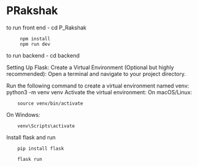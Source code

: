 # PRakshak

to run front end - cd P_Rakshak
        
         npm install
         npm run dev

to run backend - cd backend

Setting Up Flask:
Create a Virtual Environment (Optional but highly recommended):
Open a terminal and navigate to your project directory.

Run the following command to create a virtual environment named venv:
    python3 -m venv venv
Activate the virtual environment:
On macOS/Linux:
        
        source venv/bin/activate
On Windows:

        venv\Scripts\activate
Install flask and run

        pip install flask

        flask run





